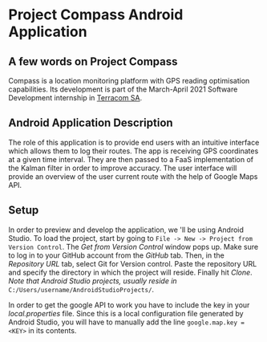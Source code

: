# Project Compass Android Application

## A few words on Project Compass
Compass is a location monitoring platform with GPS reading optimisation capabilities.
Its development is part of the March-April 2021 Software Development internship in [Terracom SA](www.terracom.gr).

## Android Application Description
The role of this application is to provide end users with an intuitive interface which allows them to log their routes.
The app is receiving GPS coordinates at a given time interval. They are then passed to a FaaS implementation of the Kalman filter in order to improve accuracy.
The user interface will provide an overview of the user current route with the help of Google Maps API.

## Setup
In order to preview and develop the application, we 'll be using Android Studio.
To load the project, start by going to `File -> New -> Project from Version Control`. The *Get from Version Control* window pops up. Make sure to log in to your GitHub account from the *GitHub* tab. Then, in the *Repository URL* tab, select Git for Version control. Paste the repository URL and specify the directory in which the project will reside. Finally hit *Clone*.<br>
*Note that Android Studio projects, usually reside in* `C:/Users/username/AndroidStudioProjects/`.<br>

In order to get the google API to work you have to include the key in your *local.properties* file.
Since this is a local configuration file generated by Android Studio, you will have to manually add the line `google.map.key = <KEY>` in its contents.
